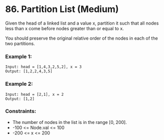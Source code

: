 # 86. Partition List (Medium)

Given the head of a linked list and a value x, partition it such that all nodes less than x come before nodes greater than or equal to x.

You should preserve the original relative order of the nodes in each of the two partitions.

### Example 1:

```
Input: head = [1,4,3,2,5,2], x = 3
Output: [1,2,2,4,3,5]
```

### Example 2:

```
Input: head = [2,1], x = 2
Output: [1,2]
```

### Constraints:

- The number of nodes in the list is in the range [0, 200].
- -100 <= Node.val <= 100
- -200 <= x <= 200
